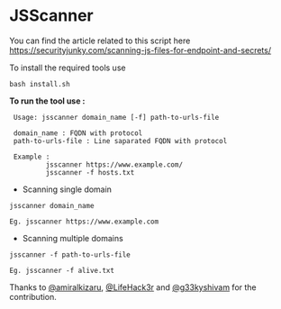# JSScanner

You can find the article related to this script here 
https://securityjunky.com/scanning-js-files-for-endpoint-and-secrets/

To install the required tools use
```
bash install.sh
```

**To run the tool use :**  

```shell 
 Usage: jsscanner domain_name [-f] path-to-urls-file

 domain_name : FQDN with protocol
 path-to-urls-file : Line saparated FQDN with protocol

 Example :
         jsscanner https://www.example.com/
         jsscanner -f hosts.txt
```  

* Scanning single domain 

```shell  
jsscanner domain_name

Eg. jsscanner https://www.example.com
```

* Scanning multiple domains 

```shell   
jsscanner -f path-to-urls-file

Eg. jsscanner -f alive.txt
```


Thanks to [@amiralkizaru](https://github.com/amiralkizaru), [@LifeHack3r](https://github.com/LifeHack3r) and [@g33kyshivam](https://github.com/g33kyshivam) for the contribution.
